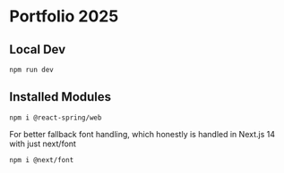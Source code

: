 # Portfolio 2025

## Local Dev

```
npm run dev
```

## Installed Modules
```
npm i @react-spring/web
```

For better fallback font handling, which honestly is handled in Next.js 14 with just next/font
```
npm i @next/font
```